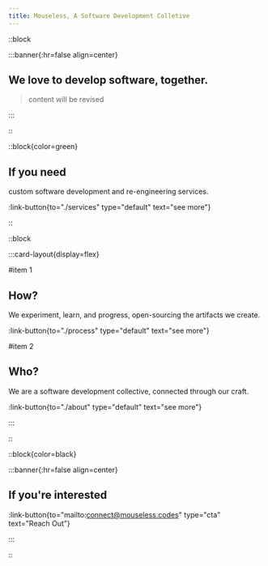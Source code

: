 ```yaml
---
title: Mouseless, A Software Development Colletive
---
```


::block

:::banner{:hr=false align=center}

## **We** love to develop software, together.

> content will be revised

:::

::

::block{color=green}

## If you need

custom software development and re-engineering services.

:link-button{to="./services" type="default" text="see more"}

::

::block

:::card-layout{display=flex}

#item 1

## How?

We experiment, learn, and progress, open-sourcing the artifacts we create.

:link-button{to="./process" type="default" text="see more"}

#item 2

## Who?

We are a software development collective, connected through our craft.

:link-button{to="./about" type="default" text="see more"}

:::

::

::block{color=black}

:::banner{:hr=false align=center}

## If you're interested

:link-button{to="mailto:connect@mouseless.codes" type="cta" text="Reach Out"}

:::

::
